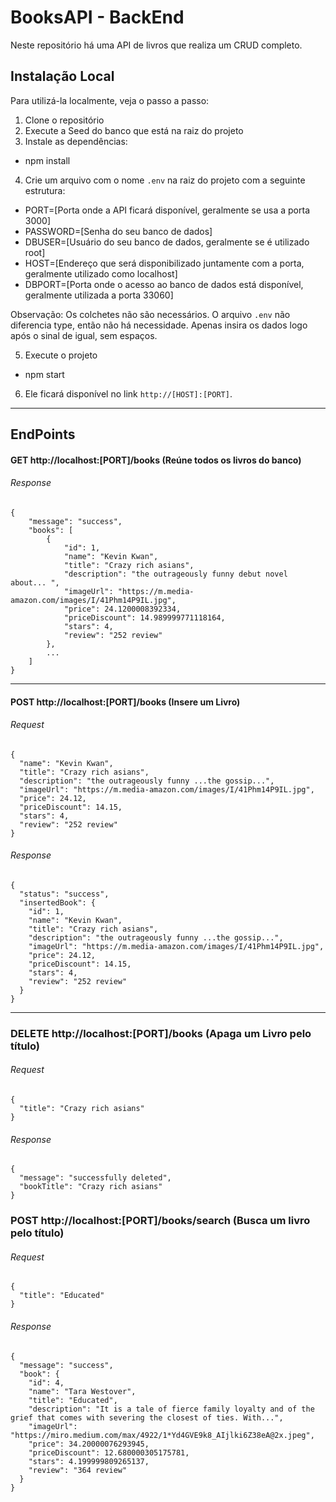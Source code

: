 # BooksAPI - BackEnd

Neste repositório há uma API de livros que realiza um CRUD completo.

## Instalação Local

Para utilizá-la localmente, veja o passo a passo:

1. Clone o repositório
2. Execute a Seed do banco que está na raiz do projeto
3. Instale as dependências:
  - npm install
4. Crie um arquivo com o nome `.env` na raiz do projeto com a seguinte estrutura:
  - PORT=[Porta onde a API ficará disponível, geralmente se usa a porta 3000]
  - PASSWORD=[Senha do seu banco de dados]
  - DBUSER=[Usuário do seu banco de dados, geralmente se é utilizado root]
  - HOST=[Endereço que será disponibilizado juntamente com a porta, geralmente utilizado como localhost]
  - DBPORT=[Porta onde o acesso ao banco de dados está disponível, geralmente utilizada a porta 33060]
  
Observação: Os colchetes não são necessários. O arquivo `.env` não diferencia type, então não há necessidade. Apenas insira os dados logo após o sinal de igual, sem espaços.

5. Execute o projeto
  - npm start
6. Ele ficará disponível no link `http://[HOST]:[PORT]`.


--- 
## EndPoints

#### GET http://localhost:[PORT]/books (Reúne todos os livros do banco)

###### Response
```
{
    "message": "success",
    "books": [
        {
            "id": 1,
            "name": "Kevin Kwan",
            "title": "Crazy rich asians",
            "description": "the outrageously funny debut novel about... ",
            "imageUrl": "https://m.media-amazon.com/images/I/41Phm14P9IL.jpg",
            "price": 24.1200008392334,
            "priceDiscount": 14.989999771118164,
            "stars": 4,
            "review": "252 review"
        },
        ...
    ]
}
```
---
#### POST http://localhost:[PORT]/books (Insere um Livro)

###### Request

```
{
  "name": "Kevin Kwan",
  "title": "Crazy rich asians",
  "description": "the outrageously funny ...the gossip...",
  "imageUrl": "https://m.media-amazon.com/images/I/41Phm14P9IL.jpg",
  "price": 24.12,
  "priceDiscount": 14.15,
  "stars": 4,
  "review": "252 review"
}
```

###### Response
```
{
  "status": "success",
  "insertedBook": {
    "id": 1,
    "name": "Kevin Kwan",
    "title": "Crazy rich asians",
    "description": "the outrageously funny ...the gossip...",
    "imageUrl": "https://m.media-amazon.com/images/I/41Phm14P9IL.jpg",
    "price": 24.12,
    "priceDiscount": 14.15,
    "stars": 4,
    "review": "252 review"
  }
}
```
---

### DELETE http://localhost:[PORT]/books (Apaga um Livro pelo título)

###### Request
```
{
  "title": "Crazy rich asians"
}

```

###### Response
```
{
  "message": "successfully deleted",
  "bookTitle": "Crazy rich asians"
}
```

### POST http://localhost:[PORT]/books/search (Busca um livro pelo título)

###### Request

```
{
  "title": "Educated"
}
```

###### Response
```
{
  "message": "success",
  "book": {
    "id": 4,
    "name": "Tara Westover",
    "title": "Educated",
    "description": "It is a tale of fierce family loyalty and of the grief that comes with severing the closest of ties. With...",
    "imageUrl": "https://miro.medium.com/max/4922/1*Yd4GVE9k8_AIjlki6Z38eA@2x.jpeg",
    "price": 34.20000076293945,
    "priceDiscount": 12.680000305175781,
    "stars": 4.199999809265137,
    "review": "364 review"
  }
}
```
